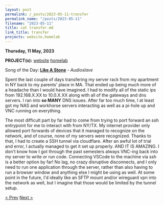 ```yaml
---
layout: post
permalink: /_posts/2023-05-11-transfer
permalink_name: "/posts/2023-05-11"
filename: "2023-05-11"
title: cat transfer.md
link_title: transfer
projects: website,homelab
---
```

**Thursday, 11 May, 2023**

**PROJECT(s):**  [website](/projects/website) [homelab](/projects/homelab)

Song of the Day: [**Like A Stone**](https://youtu.be/7QU1nvuxaMA) - *Audioslave*

Spent the last couple of days transfering my server rack from my apartment in NY back to my parents' place in MA. That ended up being much more of a headache than I would have imagined. I had to modify all of the static ips from 192.168.X.XX to 10.0.X.XX along with all of the gateways and dns servers. I ran into **so MANY** DNS issues. After far too much time, I at least got my NAS and workhorse servers interacting as well as a pi-hole up and VNC running on everything.

The most difficult part by far had to come from trying to port forward an ssh entrypoint for me to interact with from NY/TX. My internet provider only allowed port forwards of devices that it managed to recognize on the network, and of course, none of my servers were recognized. Thanks to that, I had to create a SSH tunnel via cloudflare. After an awful lot of trial and error, I actually managed to get it set up properly. AND IT IS AMAZING. I don't know how I got through the past semesters always VNC-ing back into my server to write or run code. Connecting VSCode to the machine via ssh is a better option by far! No lag, no crazy disruptive disconnects, and I only need to run one application through the server, rather than also having to run a browser window and anything else I might be using as well. At some point in the future, I'd ideally like an SFTP mount and/or wireguard vpn into the network as well, but I imagine that those would be limited by the tunnel setup.

[< Prev](/_posts/2023-04-11-pathways)    [Next >](/all_caught_up)
